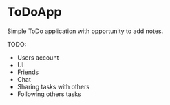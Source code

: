 # ToDoApp

Simple ToDo application with opportunity to add notes.

TODO:
- Users account
- UI
- Friends
- Chat
- Sharing tasks with others
- Following others tasks